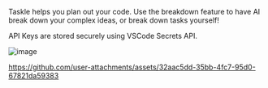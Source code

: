 
Taskle helps you plan out your code. Use the breakdown feature to have AI break down your complex ideas, or break down tasks yourself!

API Keys are stored securely using VSCode Secrets API.

![image](https://github.com/user-attachments/assets/5e6dc522-e6b0-4b51-91ed-f86f78ab35f9)



https://github.com/user-attachments/assets/32aac5dd-35bb-4fc7-95d0-67821da59383




